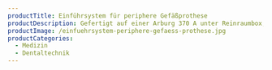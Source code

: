 ```yaml
---
productTitle: Einführsystem für periphere Gefäßprothese
productDescription: Gefertigt auf einer Arburg 370 A unter Reinraumbox, Klasse 7
productImage: /einfuehrsystem-periphere-gefaess-prothese.jpg
productCategories:
  - Medizin
  - Dentaltechnik
---
```

